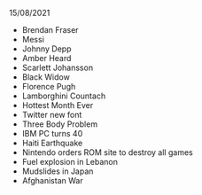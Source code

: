15/08/2021

- Brendan Fraser
- Messi
- Johnny Depp
- Amber Heard
- Scarlett Johansson
- Black Widow
- Florence Pugh
- Lamborghini Countach
- Hottest Month Ever
- Twitter new font
- Three Body Problem
- IBM PC turns 40
- Haiti Earthquake
- Nintendo orders ROM site to destroy all games
- Fuel explosion in Lebanon
- Mudslides in Japan
- Afghanistan War